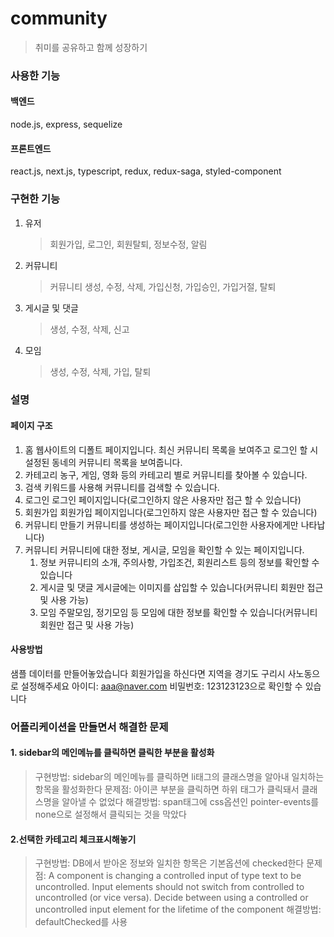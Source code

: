 # community

> 취미를 공유하고 함께 성장하기

### 사용한 기능

#### 백엔드

node.js, express, sequelize

#### 프론트엔드

react.js, next.js, typescript, redux, redux-saga, styled-component

### 구현한 기능

1. 유저
   > 회원가입, 로그인, 회원탈퇴, 정보수정, 알림
2. 커뮤니티
   > 커뮤니티 생성, 수정, 삭제, 가입신청, 가입승인, 가입거절, 탈퇴
3. 게시글 및 댓글
   > 생성, 수정, 삭제, 신고
4. 모임
   > 생성, 수정, 삭제, 가입, 탈퇴

### 설명

#### 페이지 구조

1. 홈
   웹사이트의 디폴트 페이지입니다.
   최신 커뮤니티 목록을 보여주고 로그인 할 시 설정된 동네의 커뮤니티 목록을 보여줍니다.
2. 카테고리
   농구, 게임, 영화 등의 카테고리 별로 커뮤니티를 찾아볼 수 있습니다.
3. 검색
   키워드를 사용해 커뮤니티를 검색할 수 있습니다.
4. 로그인
   로그인 페이지입니다(로그인하지 않은 사용자만 접근 할 수 있습니다)
5. 회원가입
   회원가입 페이지입니다(로그인하지 않은 사용자만 접근 할 수 있습니다)
6. 커뮤니티 만들기
   커뮤니티를 생성하는 페이지입니다(로그인한 사용자에게만 나타납니다)
7. 커뮤니티
   커뮤니티에 대한 정보, 게시글, 모임을 확인할 수 있는 페이지입니다.
   1. 정보
      커뮤니티의 소개, 주의사항, 가입조건, 회원리스트 등의 정보를 확인할 수 있습니다
   2. 게시글 및 댓글
      게시글에는 이미지를 삽입할 수 있습니다(커뮤니티 회원만 접근 및 사용 가능)
   3. 모임
      주말모임, 정기모임 등 모임에 대한 정보를 확인할 수 있습니다(커뮤니티 회원만 접근 및 사용 가능)

#### 사용방법

샘플 데이터를 만들어놓았습니다
회원가입을 하신다면 지역을 경기도 구리시 사노동으로 설정해주세요
아이디: aaa@naver.com 비밀번호: 123123123으로 확인할 수 있습니다

### 어플리케이션을 만들면서 해결한 문제

#### 1. sidebar의 메인메뉴를 클릭하면 클릭한 부분을 활성화

> 구현방법: sidebar의 메인메뉴를 클릭하면 li태그의 클래스명을 알아내 일치하는 항목을 활성화한다
> 문제점: 아이콘 부분을 클릭하면 하위 태그가 클릭돼서 클래스명을 알아낼 수 없었다
> 해결방법: span태그에 css옵션인 pointer-events를 none으로 설정해서 클릭되는 것을 막았다

#### 2.선택한 카테고리 체크표시해놓기

> 구현방법: DB에서 받아온 정보와 일치한 항목은 기본옵션에 checked한다
> 문제점: A component is changing a controlled input of type text to be uncontrolled. Input elements should not switch from controlled to uncontrolled (or vice versa). Decide between using a controlled or uncontrolled input element for the lifetime of the component
> 해결방법: defaultChecked를 사용
